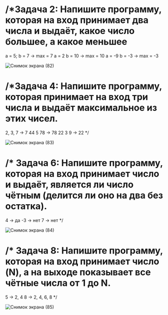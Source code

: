 # /*Задача 2: Напишите программу, которая на вход принимает два числа и выдаёт, какое число большее, а какое меньшее
a = 5; b = 7 -> max = 7
a = 2 b = 10 -> max = 10
a = -9 b = -3 -> max = -3


![Снимок экрана (82)](https://user-images.githubusercontent.com/56500587/182959364-c61a0973-9640-470d-b132-3c05b6ec7603.png)

# /*Задача 4: Напишите программу, которая принимает на вход три числа и выдаёт максимальное из этих чисел.
2, 3, 7 -> 7
44 5 78 -> 78
22 3 9 -> 22
*/


![Снимок экрана (83)](https://user-images.githubusercontent.com/56500587/182959688-91b6f250-0636-48a6-b427-7995508c9f35.png)

# /* Задача 6: Напишите программу, которая на вход принимает число и выдаёт, является ли число чётным (делится ли оно на два без остатка).
4 -> да
-3 -> нет
7 -> нет
*/


![Снимок экрана (84)](https://user-images.githubusercontent.com/56500587/182959970-94a33157-cd85-409b-aa77-3f86236af127.png)



# /* Задача 8: Напишите программу, которая на вход принимает число (N), а на выходе показывает все чётные числа от 1 до N.
5 -> 2, 4
8 -> 2, 4, 6, 8
*/

![Снимок экрана (85)](https://user-images.githubusercontent.com/56500587/182960160-ee900f1d-47e9-4d99-a547-87316d67e34f.png)

